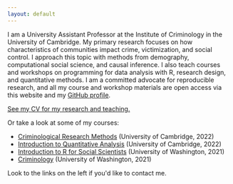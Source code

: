 ```yaml
---
layout: default
---
```


I am a University Assistant Professor at the Institute of Criminology in the University of Cambridge.
My primary research focuses on how characteristics of communities impact crime, victimization, and social control.
I approach this topic with methods from demography, computational social science, and
causal inference. I also teach courses and workshops on programming for data analysis with R, research design, and quantitative methods. I am a committed advocate for reproducible research, and all my course and workshop materials are open access via this website and my [GitHub profile](https://github.com/clanfear). 

[See my CV for my research and teaching.](https://clanfear.github.io/ccl_cv/cv_clean/cv_clean.html)

Or take a look at some of my courses:

* [Criminological Research Methods](https://clanfear.github.io/ioc_crm/_site/index.html) (University of Cambridge, 2022)
* [Introduction to Quantitative Analysis](https://clanfear.github.io/ioc_iqa/_site/index.html) (University of Cambridge, 2022)
* [Introduction to R for Social Scientists](https://clanfear.github.io/CSSS508/) (University of Washington, 2021)
* [Criminology](https://clanfear.github.io/SOC371) (University of Washington, 2021)

Look to the links on the left if you'd like to contact me.
